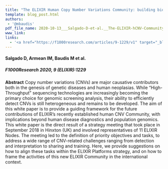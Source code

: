 ```yaml
---
title: "The ELIXIR Human Copy Number Variations Community: building bioinformatics infrastructure for research"
template: blog_post.html 
authors:
 - '@mbaudis'
pdf_file_name: 2020-10-13___Salgado-D-et-al.__The-ELIXIR-hCNV-Community__F1000-Research.pdf
www_link:
links:
  - '<a href="https://f1000research.com/articles/9-1229/v1" target="_blank">[article @ F1000 Research]</a>'
---
```


#### Salgado D, Armean IM, Baudis M et al.

##### F1000Research 2020, 9 (ELIXIR):1229

**Abstract** Copy number variations (CNVs) are major causative contributors both in the genesis of genetic diseases and human neoplasias. While “High-Throughput” sequencing technologies are increasingly becoming the primary choice for genomic screening analysis, their ability to efficiently detect CNVs is still heterogeneous and remains to be developed. The aim of this white paper is to provide a guiding framework for the future contributions of ELIXIR’s recently established human CNV Community, with implications beyond human disease diagnostics and population genomics.<!--more--> This white paper is the direct result of a strategy meeting that took place in September 2018 in Hinxton (UK) and involved representatives of 11 ELIXIR Nodes. The meeting led to the definition of priority objectives and tasks, to address a wide range of CNV-related challenges ranging from detection and interpretation to sharing and training. Here, we provide suggestions on how to align these tasks within the ELIXIR Platforms strategy, and on how to frame the activities of this new ELIXIR Community in the international context.

